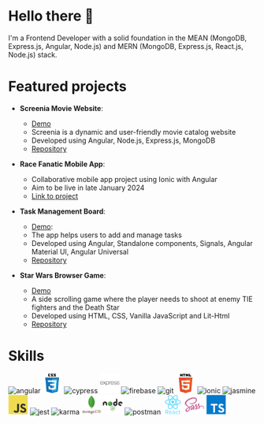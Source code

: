 # Hello there 👋

I'm a Frontend Developer with a solid foundation in the MEAN (MongoDB, Express.js, Angular, Node.js) and MERN (MongoDB, Express.js, React.js, Node.js) stack.

# Featured projects

- **Screenia Movie Website**:
  - [Demo](https://screenia.netlify.app/)
  - Screenia is a dynamic and user-friendly movie catalog website
  - Developed using Angular, Node.js, Express.js, MongoDB
  - [Repository](https://github.com/AntonovAtanas/Screenia-Movie-Website)
 
- **Race Fanatic Mobile App**:
   - Collaborative mobile app project using Ionic with Angular
   - Aim to be live in late January 2024
   - [Link to project](https://github.com/Getsov/Motorsport-Events-App)

- **Task Management Board**:
  - [Demo](https://task-management-board-239c31e2eaa7.herokuapp.com/):
  - The app helps users to add and manage tasks
  - Developed using Angular, Standalone components, Signals, Angular Material UI, Angular Universal
  - [Repository](https://github.com/AntonovAtanas/Task-Management-Board)

 - **Star Wars Browser Game**:
   - [Demo](https://star-wars-game-1efb4.web.app/)
   - A side scrolling game where the player needs to shoot at enemy TIE fighters and the Death Star
   - Developed using HTML, CSS, Vanilla JavaScript and Lit-Html
   - [Repository](https://github.com/AntonovAtanas/Star-Wars-Browser-Game)


# Skills

<p align="left">
    <img src="https://angular.io/assets/images/logos/angular/angular.svg" alt="angular" width="40" height="40"/>
    <img src="https://raw.githubusercontent.com/devicons/devicon/master/icons/css3/css3-original-wordmark.svg" alt="css3" width="40" height="40"/>
    <img src="https://raw.githubusercontent.com/simple-icons/simple-icons/6e46ec1fc23b60c8fd0d2f2ff46db82e16dbd75f/icons/cypress.svg" alt="cypress" width="40" height="40"/>
    <img src="https://raw.githubusercontent.com/devicons/devicon/master/icons/express/express-original-wordmark.svg" alt="express" width="40" height="40"/>
    <img src="https://www.vectorlogo.zone/logos/firebase/firebase-icon.svg" alt="firebase" width="40" height="40"/>
    <img src="https://www.vectorlogo.zone/logos/git-scm/git-scm-icon.svg" alt="git" width="40" height="40"/>
    <img src="https://raw.githubusercontent.com/devicons/devicon/master/icons/html5/html5-original-wordmark.svg" alt="html5" width="40" height="40"/>
    <img src="https://upload.wikimedia.org/wikipedia/commons/d/d1/Ionic_Logo.svg" alt="ionic" width="40" height="40"/>
    <img src="https://www.vectorlogo.zone/logos/jasmine/jasmine-icon.svg" alt="jasmine" width="40" height="40"/>
    <img src="https://raw.githubusercontent.com/devicons/devicon/master/icons/javascript/javascript-original.svg" alt="javascript" width="40" height="40"/>
    <img src="https://www.vectorlogo.zone/logos/jestjsio/jestjsio-icon.svg" alt="jest" width="40" height="40"/>
    <img src="https://raw.githubusercontent.com/detain/svg-logos/780f25886640cef088af994181646db2f6b1a3f8/svg/karma.svg" alt="karma" width="40" height="40"/>
    <img src="https://raw.githubusercontent.com/devicons/devicon/master/icons/mongodb/mongodb-original-wordmark.svg" alt="mongodb" width="40" height="40"/>
    <img src="https://raw.githubusercontent.com/devicons/devicon/master/icons/nodejs/nodejs-original-wordmark.svg" alt="nodejs" width="40" height="40"/>
    <img src="https://www.vectorlogo.zone/logos/getpostman/getpostman-icon.svg" alt="postman" width="40" height="40"/>
    <img src="https://raw.githubusercontent.com/devicons/devicon/master/icons/react/react-original-wordmark.svg" alt="react" width="40" height="40"/>
    <img src="https://raw.githubusercontent.com/devicons/devicon/master/icons/sass/sass-original.svg" alt="sass" width="40" height="40"/>
    <img src="https://raw.githubusercontent.com/devicons/devicon/master/icons/typescript/typescript-original.svg" alt="typescript" width="40" height="40"/>
</p>
